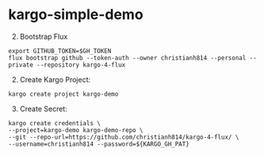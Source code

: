 # kargo-simple-demo

2. Bootstrap Flux

```shell
export GITHUB_TOKEN=$GH_TOKEN
flux bootstrap github --token-auth --owner christianh814 --personal --private --repository kargo-4-flux
```

2. Create Kargo Project:

```shell
kargo create project kargo-demo
```

3. Create Secret: 

```shell
kargo create credentials \
--project=kargo-demo kargo-demo-repo \
--git --repo-url=https://github.com/christianh814/kargo-4-flux/ \
--username=christianh814 --password=${KARGO_GH_PAT}
```
